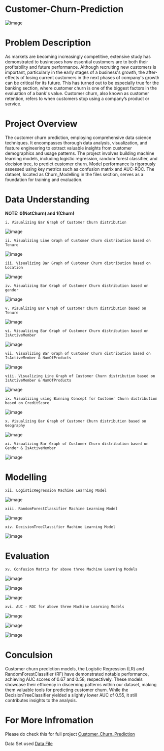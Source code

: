 # Customer-Churn-Prediction
![image](https://github.com/Mahi4052/Customer-Churn-Prediction/assets/95848665/d2b4e820-1029-41ff-ab64-074f900543fa)

# Problem Description
As markets are becoming increasingly competitive, extensive study has demonstrated to businesses how essential customers are to both their profitability and future performance. Although recruiting new customers is important, particularly in the early stages of a business's growth, the after-effects of losing current customers in the next phases of company's growth can be critical for its future. This has turned out to be especially true for the banking section, where customer churn is one of the biggest factors in the evaluation of a bank's value. Customer churn, also known as customer retention, refers to when customers stop using a company’s product or service.

# Project Overview
The customer churn prediction, employing comprehensive data science techniques. It encompasses thorough data analysis, visualization, and feature engineering to extract valuable insights from customer demographics and usage patterns. The project involves building machine learning models, including logistic regression, random forest classifier, and decision tree, to predict customer churn. Model performance is rigorously assessed using key metrics such as confusion matrix and AUC-ROC. The dataset, located as Churn_Modelling in the files section, serves as a foundation for training and evaluation.

# Data Understanding 
__NOTE: 0(NotChurn) and 1(Churn)__

    i. Visualizing Bar Graph of Customer Churn distribution
![image](https://github.com/Mahi4052/Customer-Churn-Prediction/assets/95848665/b4722565-428b-498a-83cb-16b09f708b72)

    ii. Visualizing Line Graph of Customer Churn distribution based on Tenure
![image](https://github.com/Mahi4052/Customer-Churn-Prediction/assets/95848665/73411f48-c6fb-4579-91d4-46d782090e97)

    iii. Visualizing Bar Graph of Customer Churn distribution based on Location
![image](https://github.com/Mahi4052/Customer-Churn-Prediction/assets/95848665/d0f3db0f-f645-4a30-8a41-d83ca690d0d5)

    iv. Visualizing Bar Graph of Customer Churn distribution based on gender
![image](https://github.com/Mahi4052/Customer-Churn-Prediction/assets/95848665/15b38b80-1d59-4c7e-9d74-9c32c9cfef09)

    v. Visualizing Bar Graph of Customer Churn distribution based on Tenure
![image](https://github.com/Mahi4052/Customer-Churn-Prediction/assets/95848665/24abb4df-a27a-4fa3-897f-1c7eb15d9898)

    vi. Visualizing Bar Graph of Customer Churn distribution based on IsActiveMember
![image](https://github.com/Mahi4052/Customer-Churn-Prediction/assets/95848665/facf6a5c-9158-4177-9d3c-bddcd7ec4f9d)

    vii. Visualizing Bar Graph of Customer Churn distribution based on IsActiveMember & NumOfProducts
![image](https://github.com/Mahi4052/Customer-Churn-Prediction/assets/95848665/e21f8a7c-49a6-47c8-9e80-0881a863d46f)

    viii. Visualizing Line Graph of Customer Churn distribution based on IsActiveMember & NumOfProducts
![image](https://github.com/Mahi4052/Customer-Churn-Prediction/assets/95848665/ab7b3e44-9090-4d67-b203-7bad0bc88fa4)

    ix. Visualizing using Binning Concept for Customer Churn distribution based on CreditScore
![image](https://github.com/Mahi4052/Customer-Churn-Prediction/assets/95848665/dc81b587-72cf-4035-bb9d-d0c5b9781fa7)

    x. Visualizing Bar Graph of Customer Churn distribution based on Geography
![image](https://github.com/Mahi4052/Customer-Churn-Prediction/assets/95848665/5ecb3ff9-ecb1-4f49-afd7-d39be4772cde)

    xi. Visualizing Bar Graph of Customer Churn distribution based on Gender & IsActiveMember
![image](https://github.com/Mahi4052/Customer-Churn-Prediction/assets/95848665/d037d3bc-44dc-4bc9-bc4e-316b0fff9153)

# Modelling
    xii. LogisticRegression Machine Learning Model
![image](https://github.com/Mahi4052/Customer-Churn-Prediction/assets/95848665/eeb3fb93-6ada-4332-9a22-64926dfefe7a)

    xiii. RandomForestClassifier Machine Learning Model
![image](https://github.com/Mahi4052/Customer-Churn-Prediction/assets/95848665/47b1b042-453f-4de6-98eb-69d5f12c6afc)

    xiv. DecisionTreeClassifier Machine Learning Model
![image](https://github.com/Mahi4052/Customer-Churn-Prediction/assets/95848665/6daab9c8-8065-4457-9cca-4e6595065b8c)

# Evaluation
    xv. Confusion Matrix for above three Machine Learning Models
![image](https://github.com/Mahi4052/Customer-Churn-Prediction/assets/95848665/b391a80a-8f39-482b-b521-05fddaaed150)

![image](https://github.com/Mahi4052/Customer-Churn-Prediction/assets/95848665/b12fdbc2-2a68-4763-9ab5-dd71ecaf8fbf)

![image](https://github.com/Mahi4052/Customer-Churn-Prediction/assets/95848665/7ca6a8ff-7e4e-410b-9d11-14ae67cf703f)

    xvi. AUC - ROC for above three Machine Learning Models
![image](https://github.com/Mahi4052/Customer-Churn-Prediction/assets/95848665/99e736e4-cf7c-46fa-9879-e7c9ad864abb)

![image](https://github.com/Mahi4052/Customer-Churn-Prediction/assets/95848665/a224a2b7-2f52-4270-9515-c021a7b4f82b)

![image](https://github.com/Mahi4052/Customer-Churn-Prediction/assets/95848665/57aa177e-2944-4820-89f5-8fb51073d9e9)

# Conculsion
Customer churn prediction models, the Logistic Regression (LR) and RandomForestClassifier (RF) have demonstrated notable performance, achieving AUC scores of 0.67 and 0.58, respectively. These models showcase their efficency in discerning patterns within our dataset, making them valuable tools for predicting customer churn. While the DecisionTreeClassifier yielded a slightly lower AUC of 0.55, it still contributes insights to the analysis.

# For More Infromation
Please do check this for full project [Customer_Churn_Prediction](https://github.com/Mahi4052/Customer-Churn-Prediction/blob/main/Customer_Churn_Prediction.ipynb)

Data Set used [Data File](https://github.com/Mahi4052/Customer-Churn-Prediction/blob/main/Churn_Modelling.csv)
    












    
